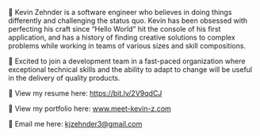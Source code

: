 🚩 Kevin Zehnder is a software engineer who believes in doing things differently and challenging the status quo. Kevin has been obsessed with perfecting his craft since “Hello World” hit the console of his first application, and has a history of finding creative solutions to complex problems while working in teams of various sizes and skill compositions.

💼 Excited to join a development team in a fast-paced organization where exceptional technical skills and the ability to adapt to change will be useful in the delivery of quality products.

📶 View my resume here: https://bit.ly/2V9qdCJ

👀 View my portfolio here: www.meet-kevin-z.com

📝 Email me here: kjzehnder3@gmail.com


